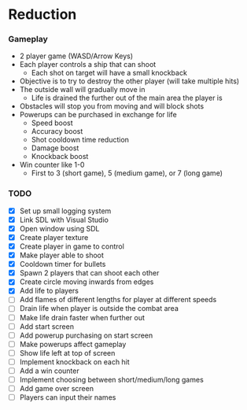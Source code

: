 # Reduction

### Gameplay
- 2 player game (WASD/Arrow Keys)
- Each player controls a ship that can shoot
    - Each shot on target will have a small knockback
- Objective is to try to destroy the other player (will take multiple hits)
- The outside wall will gradually move in
    - Life is drained the further out of the main area the player is
- Obstacles will stop you from moving and will block shots
- Powerups can be purchased in exchange for life
    - Speed boost
    - Accuracy boost
    - Shot cooldown time reduction
    - Damage boost
    - Knockback boost
- Win counter like 1-0
    - First to 3 (short game), 5 (medium game), or 7 (long game)

### TODO
- [x] Set up small logging system
- [x] Link SDL with Visual Studio
- [x] Open window using SDL
- [x] Create player texture
- [x] Create player in game to control
- [x] Make player able to shoot
- [x] Cooldown timer for bullets
- [x] Spawn 2 players that can shoot each other
- [x] Create circle moving inwards from edges
- [x] Add life to players
- [ ] Add flames of different lengths for player at different speeds
- [ ] Drain life when player is outside the combat area
- [ ] Make life drain faster when further out
- [ ] Add start screen
- [ ] Add powerup purchasing on start screen
- [ ] Make powerups affect gameplay
- [ ] Show life left at top of screen
- [ ] Implement knockback on each hit
- [ ] Add a win counter
- [ ] Implement choosing between short/medium/long games
- [ ] Add game over screen
- [ ] Players can input their names
